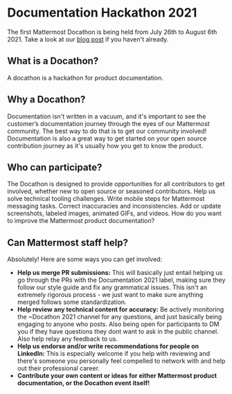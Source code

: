 # Documentation Hackathon 2021

The first Mattermost Docathon is being held from July 26th to August 6th 2021. Take a look at our [blog post](https://mattermost.com/blog/docathon-2021/) if you haven't already.

## What is a Docathon?

A docathon is a hackathon for product documentation. 

## Why a Docathon? 

Documentation isn't written in a vacuum, and it's important to see the customer’s documentation journey through the eyes of our Mattermost community. The best way to do that is to get our community involved! Documentation is also a great way to get started on your open source contribution journey as it's usually how you get to know the product.

## Who can participate?

The Docathon is designed to provide opportunities for all contributors to get involved, whether new to open source or seasoned contributors. Help us solve technical tooling challenges. Write mobile steps for Mattermost messaging tasks. Correct inaccuracies and inconsistencies. Add or update screenshots, labeled images, animated GIFs, and videos. How do you want to improve the Mattermost product documentation? 

## Can Mattermost staff help?

Absolutely! Here are some ways you can get involved:

* **Help us merge PR submissions:** This will basically just entail helping us go through the PRs with the Documentation 2021 label, making sure they follow our style guide and fix any grammatical issues. This isn't an extremely rigorous process - we just want to make sure anything merged follows some standardization.
* **Help review any technical content for accuracy:** Be actively monitoring the ~Docathon 2021 channel for any questions, and just basically being engaging to anyone who posts. Also being open for participants to DM you if they have questions they dont want to ask in the public channel. Also help relay any feedback to us.
* **Help us endorse and/or write recommendations for people on LinkedIn:** This is especially welcome if you help with reviewing and there's someone you personally feel compelled to network with and help out their professional career.
* **Contribute your own content or ideas for either Mattermost product documentation, or the Docathon event itself!**
